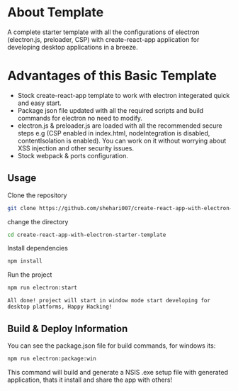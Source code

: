 # About Template

A complete starter template with all the configurations of electron (electron.js, preloader, CSP) with create-react-app application for developing desktop applications in a breeze.

# Advantages of this Basic Template

- Stock create-react-app template to work with electron integerated quick and easy start.
- Package json file updated with all the required scripts and build commands for electron no need to modify.
- electron.js & preloader.js are loaded with all the recommended secure steps e.g (CSP enabled in index.html, nodeIntegration is disabled, contentIsolation is enabled). You can work on it without worrying about XSS injection and other security issues.
- Stock webpack & ports configuration.

## Usage

Clone the repository

```bash
git clone https://github.com/shehari007/create-react-app-with-electron-starter-template.git
```
change the directory

```bash
cd create-react-app-with-electron-starter-template
```

Install dependencies

```bash
npm install
```

Run the project

```bash
npm run electron:start
```
`All done! project will start in window mode start developing for desktop platforms, Happy Hacking!`

## Build & Deploy Information

You can see the package.json file for build commands, for windows its:

```bash
npm run electron:package:win
```

This command will build and generate a NSIS .exe setup file with generated application, thats it install and share the app with others!
